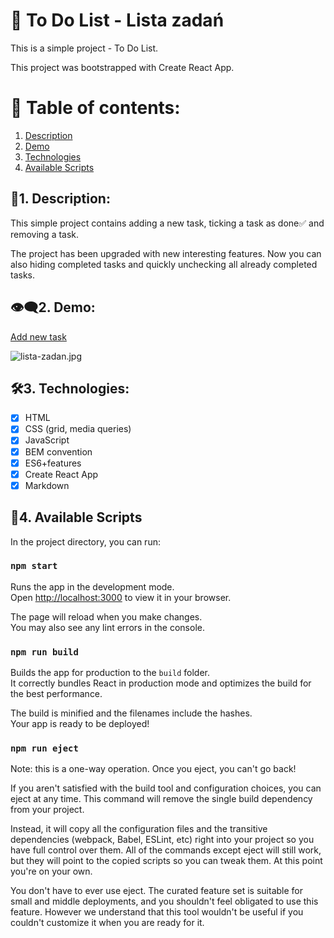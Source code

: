 # 📂 To Do List - Lista zadań
This is a simple project - To Do List.

This project was bootstrapped with Create React App.
# 📑 Table of contents:

1. [Description](#📌1-description)
2. [Demo](#👁‍🗨2-demo)
3. [Technologies](#🛠3-technologies)
4. [Available Scripts](#📌4-available-scripts)
## 📌1. Description:

This simple project contains adding a new task, ticking a task as done✅ and removing a task.

The project has been upgraded with new interesting features. Now you can also hiding completed tasks and quickly unchecking all already completed tasks.

## 👁‍🗨2. Demo:
[Add new task](https://maxnatalia.github.io/ToDoListReact/)

![lista-zadan.jpg](https://i.postimg.cc/8kfggsC2/lista-zadan.jpg)

## 🛠3. Technologies:

- [x] HTML
- [x] CSS (grid, media queries)
- [x] JavaScript
- [x] BEM convention
- [x] ES6+features
- [x] Create React App
- [x] Markdown
## 📌4. Available Scripts

In the project directory, you can run:

### `npm start`

Runs the app in the development mode.\
Open [http://localhost:3000](http://localhost:3000) to view it in your browser.

The page will reload when you make changes.\
You may also see any lint errors in the console.

### `npm run build`

Builds the app for production to the `build` folder.\
It correctly bundles React in production mode and optimizes the build for the best performance.

The build is minified and the filenames include the hashes.\
Your app is ready to be deployed!

### `npm run eject`
Note: this is a one-way operation. Once you eject, you can't go back!

If you aren't satisfied with the build tool and configuration choices, you can eject at any time. This command will remove the single build dependency from your project.

Instead, it will copy all the configuration files and the transitive dependencies (webpack, Babel, ESLint, etc) right into your project so you have full control over them. All of the commands except eject will still work, but they will point to the copied scripts so you can tweak them. At this point you're on your own.

You don't have to ever use eject. The curated feature set is suitable for small and middle deployments, and you shouldn't feel obligated to use this feature. However we understand that this tool wouldn't be useful if you couldn't customize it when you are ready for it.
